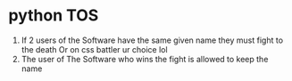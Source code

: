 # python TOS

1) If 2 users of the Software have the same given name they must fight to the death Or on css battler ur choice lol <br/>
2) The user of The Software who wins the fight is allowed to keep the name
